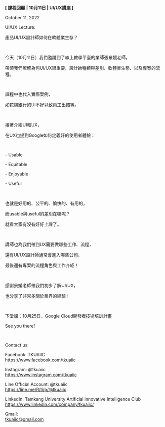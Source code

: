 **[ 課程回顧 | 10月11日 | UI/UX講座 ]**

October 11, 2022

UI/UX Lecture:

產品UI/UX設計師如何在軟體業生存？

&nbsp;

今天（10月11日）我們邀請到了線上教學平臺的業師張景媛老師，

帶領我們瞭解為何UI/UX很重要、設計師種類與差別、軟體業生態、以及專案的流程。

&nbsp;

課程中也代入實際案例，

如花旗銀行的UI不好以致員工出錯等。

&nbsp;

接著介紹UI和UX，

在UX也提到Google如何定義好的使用者體驗：

&nbsp;

\- Usable

\- Equitable

\- Enjoyable

\- Useful

&nbsp;

也就是好用的、公平的、愉快的、有用的，

而usable與useful的差別在哪呢？

就看大家有沒有好好上課了。

&nbsp;

講師也為我們帶到UX需要做哪些工作、流程，

還有UI/UX設計師通常會進入哪些公司，

最後還有專案的流程角色與工作介紹！

&nbsp;

感謝景媛老師帶我們初步了解UI/UX，

也分享了非常多關於業界的經驗！

&nbsp;

下堂課：10月25日，Google Cloud開發者技術培訓計畫

See you there!

&nbsp;

Contact us:

Facebook: TKUAIIC <br />https://www.facebook.com/tkuaiic

Instagram: @tkuaiic <br />https://www.instagram.com/tkuaiic

Line Official Account: @tkuaiic <br />https://line.me/R/ti/p/@tkuaiic

LinkedIn: Tamkang University Artificial Innovative Intelligence Club <br />https://www.linkedin.com/company/tkuaiic/

Gmail: <br />tkuaiic@gmail.com
